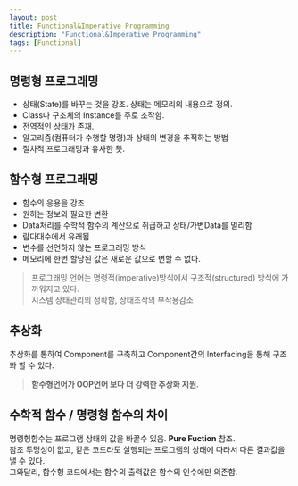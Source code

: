 ```yaml
---
layout: post
title: Functional&Imperative Programming
description: "Functional&Imperative Programming"
tags: [Functional]
---
```

## 명령형 프로그래밍
- 상태(State)를 바꾸는 것을 강조. 상태는 메모리의 내용으로 정의.
- Class나 구조체의 Instance를 주로 조작함.
- 전역적인 상태가 존재.
- 알고리즘(컴퓨터가 수행할 명령)과 상태의 변경을 추적하는 방법
- 절차적 프로그래밍과 유사한 뜻.

## 함수형 프로그래밍
- 함수의 응용을 강조
- 원하는 정보와 필요한 변환
- Data처리를 수학적 함수의 계산으로 취급하고 상태/가변Data를 멀리함
- 람다대수에서 유래됨
- 변수를 선언하지 않는 프로그래밍 방식
- 메모리에 한번 할당된 값은 새로운 값으로 변할 수 없다.

> 프로그래밍 언어는 명령적(imperative)방식에서 구조적(structured) 방식에 가까워지고 있다.  
시스템 상태관리의 정확함, 상태조작의 부작용감소

## 추상화
 추상화를 통하여 Component를 구축하고 Component간의 Interfacing을 통해 구조화 할 수 있다.
> **함수형언어가 OOP언어 보다 더 강력한 추상화 지원.**

## 수학적 함수 / 명령형 함수의 차이
 명령형함수는 프로그램 상태의 값을 바꿀수 있음. **Pure Fuction** 참조.  
참조 투명성이 없고, 같은 코드라도 실행되는 프로그램의 상태에 따라서 다른 결과값을 낼 수 있다.  
그와달리, 함수형 코드에서는 함수의 출력값은 함수의 인수에만 의존함.
